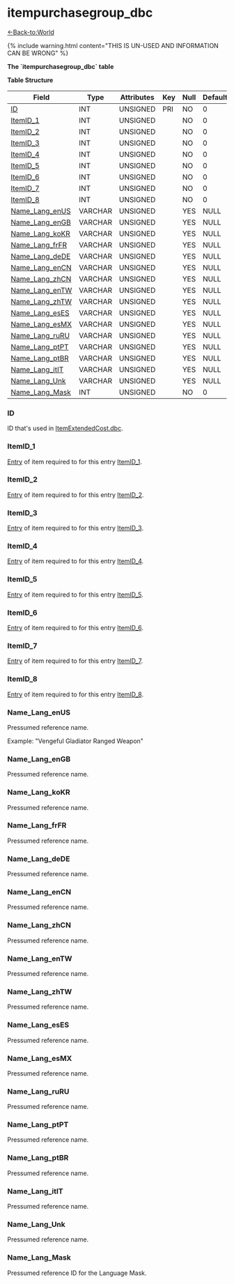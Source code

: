 # itempurchasegroup_dbc

[<-Back-to:World](database-world)

{% include warning.html content="THIS IS UN-USED AND INFORMATION CAN BE WRONG" %}

**The \`itempurchasegroup_dbc\` table**

**Table Structure**

| Field                             | Type    | Attributes | Key | Null | Default | Extra | Comment |
| --------------------------------- | ------- | ---------- | --- | ---- | ------- | ----- | ------- |
| [ID](#id)                         | INT     | UNSIGNED   | PRI | NO   | 0       |
| [ItemID_1](#itemid1)             | INT     | UNSIGNED   |     | NO   | 0       |
| [ItemID_2](#itemid2)             | INT     | UNSIGNED   |     | NO   | 0       |
| [ItemID_3](#itemid3)             | INT     | UNSIGNED   |     | NO   | 0       |
| [ItemID_4](#itemid4)             | INT     | UNSIGNED   |     | NO   | 0       |
| [ItemID_5](#itemid5)             | INT     | UNSIGNED   |     | NO   | 0       |
| [ItemID_6](#itemid6)             | INT     | UNSIGNED   |     | NO   | 0       |
| [ItemID_7](#itemid7)             | INT     | UNSIGNED   |     | NO   | 0       |
| [ItemID_8](#itemid8)             | INT     | UNSIGNED   |     | NO   | 0       |
| [Name_Lang_enUS](#name_lang_enus) | VARCHAR | UNSIGNED   |     | YES  | NULL    |
| [Name_Lang_enGB](#namelangengb) | VARCHAR | UNSIGNED   |     | YES  | NULL    |
| [Name_Lang_koKR](#namelangkokr) | VARCHAR | UNSIGNED   |     | YES  | NULL    |
| [Name_Lang_frFR](#namelangfrfr) | VARCHAR | UNSIGNED   |     | YES  | NULL    |
| [Name_Lang_deDE](#namelangdede) | VARCHAR | UNSIGNED   |     | YES  | NULL    |
| [Name_Lang_enCN](#namelangencn) | VARCHAR | UNSIGNED   |     | YES  | NULL    |
| [Name_Lang_zhCN](#namelangzhcn) | VARCHAR | UNSIGNED   |     | YES  | NULL    |
| [Name_Lang_enTW](#namelangentw) | VARCHAR | UNSIGNED   |     | YES  | NULL    |
| [Name_Lang_zhTW](#namelangzhtw) | VARCHAR | UNSIGNED   |     | YES  | NULL    |
| [Name_Lang_esES](#namelangeses) | VARCHAR | UNSIGNED   |     | YES  | NULL    |
| [Name_Lang_esMX](#namelangesmx) | VARCHAR | UNSIGNED   |     | YES  | NULL    |
| [Name_Lang_ruRU](#namelangruru) | VARCHAR | UNSIGNED   |     | YES  | NULL    |
| [Name_Lang_ptPT](#namelangptpt) | VARCHAR | UNSIGNED   |     | YES  | NULL    |
| [Name_Lang_ptBR](#namelangptbr) | VARCHAR | UNSIGNED   |     | YES  | NULL    |
| [Name_Lang_itIT](#namelangitit) | VARCHAR | UNSIGNED   |     | YES  | NULL    |
| [Name_Lang_Unk](#namelangunk)   | VARCHAR | UNSIGNED   |     | YES  | NULL    |
| [Name_Lang_Mask](#namelangmask) | INT     | UNSIGNED   |     | NO   | 0       |

### ID

ID that's used in [ItemExtendedCost.dbc](itemextendedcost_dbc#id).

### ItemID_1

[Entry](item_template#entry) of item required to for this entry [ItemID_1](#itemid_1).

### ItemID_2

[Entry](item_template#entry) of item required to for this entry [ItemID_2](#itemid_2).

### ItemID_3

[Entry](item_template#entry) of item required to for this entry [ItemID_3](#itemid_3).

### ItemID_4

[Entry](item_template#entry) of item required to for this entry [ItemID_4](#itemid_3).

### ItemID_5

[Entry](item_template#entry) of item required to for this entry [ItemID_5](#itemid_5).

### ItemID_6

[Entry](item_template#entry) of item required to for this entry [ItemID_6](#itemid_6).

### ItemID_7

[Entry](item_template#entry) of item required to for this entry [ItemID_7](#itemid_7).

### ItemID_8

[Entry](item_template#entry) of item required to for this entry [ItemID_8](#itemid_8).

### Name_Lang_enUS

Pressumed reference name.

Example: "Vengeful Gladiator Ranged Weapon"

### Name_Lang_enGB

Pressumed reference name.

### Name_Lang_koKR

Pressumed reference name.

### Name_Lang_frFR

Pressumed reference name.

### Name_Lang_deDE

Pressumed reference name.

### Name_Lang_enCN

Pressumed reference name.

### Name_Lang_zhCN

Pressumed reference name.

### Name_Lang_enTW

Pressumed reference name.

### Name_Lang_zhTW

Pressumed reference name.

### Name_Lang_esES

Pressumed reference name.

### Name_Lang_esMX

Pressumed reference name.

### Name_Lang_ruRU

Pressumed reference name.

### Name_Lang_ptPT

Pressumed reference name.

### Name_Lang_ptBR

Pressumed reference name.

### Name_Lang_itIT

Pressumed reference name.

### Name_Lang_Unk

Pressumed reference name.

### Name_Lang_Mask

Pressumed reference ID for the Language Mask.

